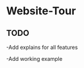 Website-Tour
============

TODO
-----------------

-Add explains for all features

-Add working example
